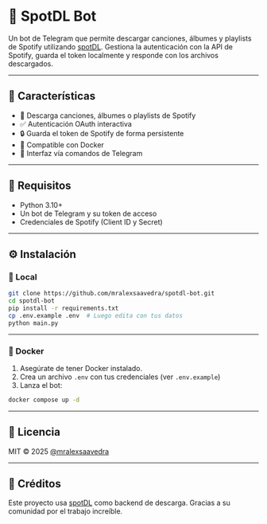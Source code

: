 # 🎵 SpotDL Bot

Un bot de Telegram que permite descargar canciones, álbumes y playlists de Spotify utilizando [spotDL](https://github.com/spotDL/spotify-downloader). Gestiona la autenticación con la API de Spotify, guarda el token localmente y responde con los archivos descargados.

---

## 🚀 Características

- 🎷 Descarga canciones, álbumes o playlists de Spotify
- ✅ Autenticación OAuth interactiva
- 🔒 Guarda el token de Spotify de forma persistente
- 🐳 Compatible con Docker
- 🤖 Interfaz vía comandos de Telegram

---

## 📆 Requisitos

- Python 3.10+
- Un bot de Telegram y su token de acceso
- Credenciales de Spotify (Client ID y Secret)

---

## ⚙️ Instalación

### 🔧 Local

```bash
git clone https://github.com/mralexsaavedra/spotdl-bot.git
cd spotdl-bot
pip install -r requirements.txt
cp .env.example .env  # Luego edita con tus datos
python main.py
```

---

### 🐳 Docker

1. Asegúrate de tener Docker instalado.
2. Crea un archivo `.env` con tus credenciales (ver `.env.example`)
3. Lanza el bot:

```bash
docker compose up -d
```

---

## 📜 Licencia

MIT © 2025 [@mralexsaavedra](https://github.com/mralexsaavedra)

---

## 💬 Créditos

Este proyecto usa [spotDL](https://github.com/spotDL/spotify-downloader) como backend de descarga. Gracias a su comunidad por el trabajo increíble.


